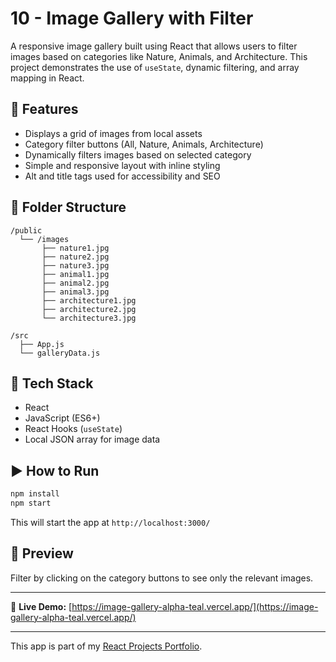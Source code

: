 # 10 - Image Gallery with Filter

A responsive image gallery built using React that allows users to filter images based on categories like Nature, Animals, and Architecture. This project demonstrates the use of `useState`, dynamic filtering, and array mapping in React.

## 🚀 Features

- Displays a grid of images from local assets
- Category filter buttons (All, Nature, Animals, Architecture)
- Dynamically filters images based on selected category
- Simple and responsive layout with inline styling
- Alt and title tags used for accessibility and SEO

## 📂 Folder Structure

```
/public
  └── /images
       ├── nature1.jpg
       ├── nature2.jpg
       ├── nature3.jpg
       ├── animal1.jpg
       ├── animal2.jpg
       ├── animal3.jpg
       ├── architecture1.jpg
       ├── architecture2.jpg
       └── architecture3.jpg

/src
  ├── App.js
  └── galleryData.js
```

## 🧠 Tech Stack

- React
- JavaScript (ES6+)
- React Hooks (`useState`)
- Local JSON array for image data

## ▶️ How to Run

```bash
npm install
npm start
```

This will start the app at `http://localhost:3000/`

## 🌟 Preview

Filter by clicking on the category buttons to see only the relevant images.

---


🔗 **Live Demo:** [https://image-gallery-alpha-teal.vercel.app/](https://image-gallery-alpha-teal.vercel.app/)

---

This app is part of my [React Projects Portfolio](https://github.com/abhishekdevelops/react-projects-portfolio).  
